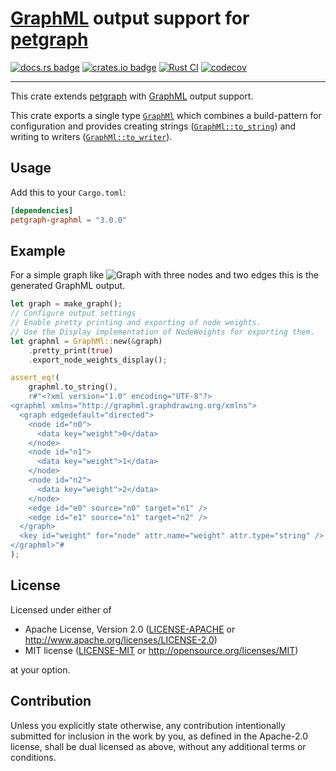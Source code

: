 # [GraphML][graphmlwebsite] output support for [petgraph]

[![docs.rs badge](https://docs.rs/petgraph-graphml/badge.svg)](https://docs.rs/petgraph-graphml/)
[![crates.io badge](https://img.shields.io/crates/v/petgraph-graphml.svg)](https://crates.io/crates/petgraph-graphml/)
[![Rust CI](https://github.com/jonasbb/petgraph-graphml/workflows/Rust%20CI/badge.svg)](https://github.com/jonasbb/petgraph-graphml)
[![codecov](https://codecov.io/gh/jonasbb/petgraph-graphml/branch/master/graph/badge.svg)](https://codecov.io/gh/jonasbb/petgraph-graphml)

---

This crate extends [petgraph][] with [GraphML][graphmlwebsite] output support.

This crate exports a single type [`GraphMl`] which combines a build-pattern for configuration and provides creating strings ([`GraphMl::to_string`]) and writing to writers ([`GraphMl::to_writer`]).

## Usage

Add this to your `Cargo.toml`:

```toml
[dependencies]
petgraph-graphml = "3.0.0"
```

## Example

For a simple graph like ![Graph with three nodes and two edges](https://github.com/jonasbb/petgraph-graphml/tree/master/doc/graph.png) this is the generated GraphML output.

```rust
let graph = make_graph();
// Configure output settings
// Enable pretty printing and exporting of node weights.
// Use the Display implementation of NodeWeights for exporting them.
let graphml = GraphMl::new(&graph)
    .pretty_print(true)
    .export_node_weights_display();

assert_eq!(
    graphml.to_string(),
    r#"<?xml version="1.0" encoding="UTF-8"?>
<graphml xmlns="http://graphml.graphdrawing.org/xmlns">
  <graph edgedefault="directed">
    <node id="n0">
      <data key="weight">0</data>
    </node>
    <node id="n1">
      <data key="weight">1</data>
    </node>
    <node id="n2">
      <data key="weight">2</data>
    </node>
    <edge id="e0" source="n0" target="n1" />
    <edge id="e1" source="n1" target="n2" />
  </graph>
  <key id="weight" for="node" attr.name="weight" attr.type="string" />
</graphml>"#
);
```

[`GraphMl`]: https://docs.rs/petgraph-graphml/*/petgraph_graphml/struct.GraphMl.html
[`GraphMl::to_string`]: https://docs.rs/petgraph-graphml/*/petgraph_graphml/struct.GraphMl.html#method.to_string
[`GraphMl::to_writer`]: https://docs.rs/petgraph-graphml/*/petgraph_graphml/struct.GraphMl.html#method.to_writer
[graphmlwebsite]: http://graphml.graphdrawing.org/
[petgraph]: https://docs.rs/petgraph/

## License

Licensed under either of

* Apache License, Version 2.0 ([LICENSE-APACHE](LICENSE-APACHE) or http://www.apache.org/licenses/LICENSE-2.0)
* MIT license ([LICENSE-MIT](LICENSE-MIT) or http://opensource.org/licenses/MIT)

at your option.

## Contribution

Unless you explicitly state otherwise, any contribution intentionally submitted
for inclusion in the work by you, as defined in the Apache-2.0 license, shall
be dual licensed as above, without any additional terms or conditions.
